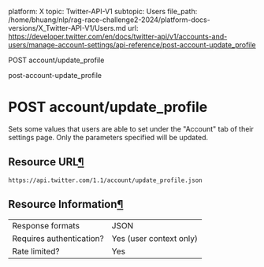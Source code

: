 platform: X
topic: Twitter-API-V1
subtopic: Users
file_path: /home/bhuang/nlp/rag-race-challenge2-2024/platform-docs-versions/X_Twitter-API-V1/Users.md
url: https://developer.twitter.com/en/docs/twitter-api/v1/accounts-and-users/manage-account-settings/api-reference/post-account-update_profile

POST account/update\_profile

post-account-update\_profile

# POST account/update\_profile

Sets some values that users are able to set under the "Account" tab of their settings page. Only the parameters specified will be updated.

## Resource URL[¶](#resource-url "Permalink to this headline")

`https://api.twitter.com/1.1/account/update_profile.json`

## Resource Information[¶](#resource-information "Permalink to this headline")

|     |     |
| --- | --- |
| Response formats | JSON |
| Requires authentication? | Yes (user context only) |
| Rate limited? | Yes |